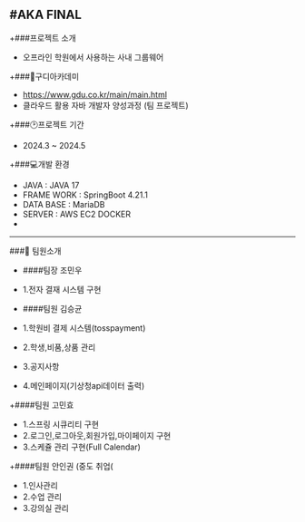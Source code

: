 #AKA FINAL 
---

+###프로젝트 소개
+  오프라인 학원에서 사용하는 사내 그룹웨어 


+###:school:구디아카데미
+  <https://www.gdu.co.kr/main/main.html>
+  클라우드 활용 자바 개발자 양성과정 (팀 프로젝트) 


+###:clock2:프로젝트 기간
+  2024.3 ~ 2024.5


+###:computer:개발 환경
+   JAVA  : JAVA 17
+   FRAME WORK : SpringBoot 4.21.1
+   DATA BASE : MariaDB
+   SERVER : AWS EC2 DOCKER
+   

---


###:two_men_holding_hands: 팀원소개
+ ####팀장 조민우
+  1.전자 결재 시스템 구현


+ ####팀원 김승균
+  1.학원비 결제 시스템(tosspayment)
+  2.학생,비품,상품 관리
+  3.공지사항
+  4.메인페이지(기상청api데이터 출력)


+####팀원 고민효
+  1.스프링 시큐리티 구현
+  2.로그인,로그아웃,회원가입,마이페이지 구현
+  3.스케쥴 관리 구현(Full Calendar)


+####팀원 안인권 (중도 취업(
+  1.인사관리
+  2.수업 관리
+  3.강의실 관리



